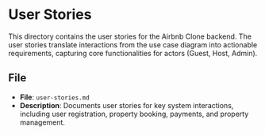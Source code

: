 # User Stories

This directory contains the user stories for the Airbnb Clone backend. The user stories translate interactions from the use case diagram into actionable requirements, capturing core functionalities for actors (Guest, Host, Admin).

## File

- **File**: `user-stories.md`
- **Description**: Documents user stories for key system interactions, including user registration, property booking, payments, and property management.